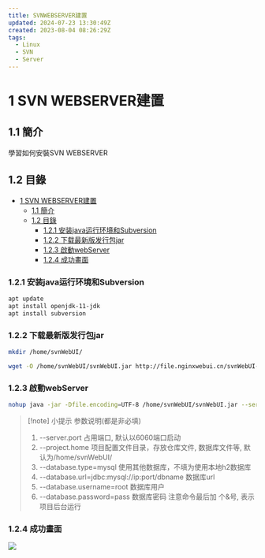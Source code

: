 ```yaml
---
title: SVNWEBSERVER建置
updated: 2024-07-23 13:30:49Z
created: 2023-08-04 08:26:29Z
tags:
  - Linux
  - SVN
  - Server
---
```


# 1 SVN WEBSERVER建置


## 1.1 簡介
學習如何安裝SVN WEBSERVER

## 1.2 目錄

- [1 SVN WEBSERVER建置](#1-svn-webserver建置)
  - [1.1 簡介](#11-簡介)
  - [1.2 目錄](#12-目錄)
    - [1.2.1 安装java运行环境和Subversion](#121-安装java运行环境和subversion)
    - [1.2.2 下载最新版发行包jar](#122-下载最新版发行包jar)
    - [1.2.3 啟動webServer](#123-啟動webserver)
    - [1.2.4 成功畫面](#124-成功畫面)

### 1.2.1 安装java运行环境和Subversion

```bash
apt update
apt install openjdk-11-jdk
apt install subversion
```

<!--more-->

### 1.2.2 下载最新版发行包jar

```bash
mkdir /home/svnWebUI/
```

```bash
wget -O /home/svnWebUI/svnWebUI.jar http://file.nginxwebui.cn/svnWebUI-1.7.7.jar
```

### 1.2.3 啟動webServer

```bash
nohup java -jar -Dfile.encoding=UTF-8 /home/svnWebUI/svnWebUI.jar --server.port=6060 > /dev/null &
```


> [!note] 小提示 
>  参数说明(都是非必填)
>1.  --server.port 占用端口, 默认以6060端口启动
>2.  --project.home 项目配置文件目录，存放仓库文件, 数据库文件等, 默认为/home/svnWebUI/
>3.  --database.type=mysql 使用其他数据库，不填为使用本地h2数据库
>4.  --database.url=jdbc:mysql://ip:port/dbname 数据库url
>5.  --database.username=root 数据库用户
>6.  --database.password=pass 数据库密码
> 注意命令最后加 个&号, 表示项目后台运行
### 1.2.4 成功畫面

![](https://mybookstack.zeabur.app/uploads/images/gallery/2025-08/Ouv1b3ac377-upload-0b00e9f7ecbfb630f5e4b01b360304d4.png)